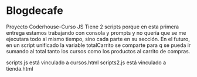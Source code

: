 # Blogdecafe
Proyecto Coderhouse-Curso JS
Tiene 2 scripts porque en esta primera entrega estamos trabajando con consola y prompts y no quería que se me ejecutara todo al mismo tiempo, sino cada parte en su sección. 
En el futuro, en un script unificado la variable totalCarrito se comparte para q se pueda ir sumando al total tanto los cursos como los productos al carrito de compras.

scripts.js está vinculado a cursos.html
scripts2.js está vinculado a tienda.html
